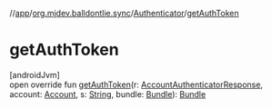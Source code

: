 //[app](../../../index.md)/[org.mjdev.balldontlie.sync](../index.md)/[Authenticator](index.md)/[getAuthToken](get-auth-token.md)

# getAuthToken

[androidJvm]\
open override fun [getAuthToken](get-auth-token.md)(r: [AccountAuthenticatorResponse](https://developer.android.com/reference/kotlin/android/accounts/AccountAuthenticatorResponse.html), account: [Account](https://developer.android.com/reference/kotlin/android/accounts/Account.html), s: [String](https://kotlinlang.org/api/latest/jvm/stdlib/kotlin/-string/index.html), bundle: [Bundle](https://developer.android.com/reference/kotlin/android/os/Bundle.html)): [Bundle](https://developer.android.com/reference/kotlin/android/os/Bundle.html)
